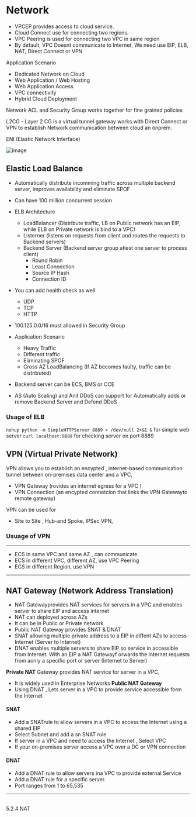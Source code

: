 # Network
- VPCEP provides access to cloud service.
- Cloud Connect use for connecting two regions.
- VPC Peering is used for connecting two VPC in same region 
- By default, VPC Doesnt communicate to Internet, We need use EIP, ELB, NAT, Direct Connect or VPN 

Application Scenario 
- Dedicated Network on Cloud 
- Web Application / Web Hosting 
- Web Application Access 
- VPC connectivity
- Hybrid Cloud Deployment 

Network ACL and Security Group works together for fine grained policies <br>

L2CG - Layer 2 CG is a virtual tunnel gateway works with Direct Connect or VPN to establish Network communication between cloud an onprem.


ENI (Elastic Network Interface)



![image](https://github.com/user-attachments/assets/661e64e3-12cc-45b8-8991-3e6585a0b0e5)

## Elastic Load Balance
- Automatically distribute incomming traffic across multiple backend server,  improves availability and eliminate SPOF
- Can have 100 million concurrent session
- ELB Architecture
  - LoadBalancer (Distribute traffic, LB on Public network has an EIP, while ELB on Private network is bind to a VPC)
  - Listerner (listens on requests from client and routes the requests to Backend servers) 
  - Backend Server (Backend server group atlest one server to process client)
    - Round Robin
    - Least Connection 
    - Source IP Hash
    - Connection ID 
  
- You can add health check as well 
  - UDP 
  - TCP 
  - HTTP 
- 100.125.0.0/16 must allowed in Security Group

- Application Scenario 
  - Heavy Traffic 
  - Different traffic
  - Eliminating SPOF 
  - Cross AZ LoadBalancing (If AZ becomes faulty, traffic can be distributed) 

- Backend server can be ECS, BMS or CCE
- AS (Auto Scaling) and Anit DDoS can support for Automatically adds or remove Backend Server and Defend DDoS

### Usage of ELB 


``nohup python -m SimpleHTTPServer 8889 > /dev/null 2>&1 &``  for simple web server
``curl localhost:8889`` for checking server on port 8889


## VPN (Virtual Private Network)
VPN allows you to establish an encypted , internet-based communication tunnel between on-premises data center and a VPC,
- VPN Gateway (rovides an internet egress for a VPC )
- VPN Connection (an encypted connetcion that links the VPN Gatewayto remote gateway)

VPN can be used for 
- Site to Site , Hub-and Spoke, IPSec VPN, 


### Usuage of VPN
--------------
- ECS in same VPC and same AZ , can communicate
- ECS in different VPC, different AZ, use VPC Peering 
- ECS in different Region, use VPN
---------------------

## NAT Gateway (Network Address Translation)
- NAT Gatewayprovides NAT services for servers in a VPC and enables server to share EIP and access internet 
- NAT can deployed across AZs
- It can be in Public or Private network
- Public NAT Gateway provides SNAT & DNAT 
- SNAT allowing multiple private address to a EIP in diffent AZs to access Internet (Server to Internet)
- DNAT enables multiple servers to share EIP so service in accessible from Internet. With an EIP a NAT Gatewayf orwards the Internet requests from aonly a specific port or server (Internet to Server)


**Private NAT** Gateway provides NAT service for server in a VPC,
- It is widely used in Enterprise Networks 
**Public NAT Gateway**
- Using DNAT , Lets server in a VPC to provide service accessible form the Internet

#### SNAT
- Add a SNATrule to allow servers in a VPC to access the Internet using a shared EIP
- Select Subnet and add a sn SNAT rule
- If server in a VPC and need to access the Internet , Select VPC
- If your on-premises server access a VPC over a DC or VPN connection 


#### DNAT 
- Add a DNAT rule to allow servers ina VPC to provide external Service 
- Add a DNAT rule for a specific server.
- Port ranges from 1 to 65,535


----

<br>
5.2.4 NAT 
